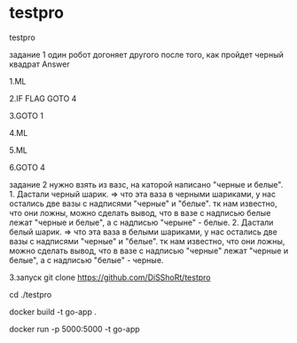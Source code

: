 # testpro
testpro

задание 1 
один робот догоняет другого после того, как пройдет черный квадрат 
Answer

1.ML

2.IF FLAG GOTO 4

3.GOTO 1

4.ML

5.ML

6.GOTO 4

задание 2
нужно взять из вазс, на каторой написано "черные и белые". 1. Дастали черный шарик. => что эта ваза в черными шариками, у нас остались две вазы с надписями "черные" и "белые". тк нам известно, что они ложны, можно сделать вывод, что в вазе с надписью белые лежат "черные и белые", а с надписью "черыне" - белые. 
 2. Дастали белый шарик. => что эта ваза в белыми шариками, у нас остались две вазы с надписями "черные" и "белые". тк нам известно, что они ложны, можно сделать вывод, что в вазе с надписью "черные" лежат "черные и белые", а с надписью "белые" - черные.

3.запуск
git clone https://github.com/DiSShoRt/testpro

cd ./testpro

docker build -t go-app .

docker run  -p 5000:5000 -t go-app


